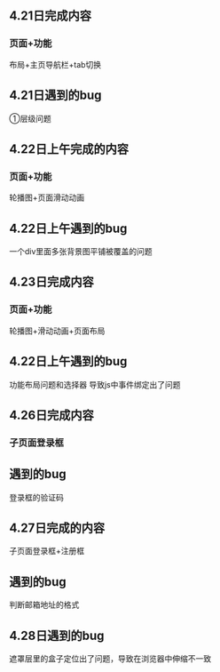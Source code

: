 ## 4.21日完成内容

### 页面+功能

布局+主页导航栏+tab切换

## 4.21日遇到的bug

①层级问题

## 4.22日上午完成的内容

### 页面+功能

轮播图+页面滑动动画

## 4.22日上午遇到的bug

一个div里面多张背景图平铺被覆盖的问题

## 4.23日完成内容

### 页面+功能

轮播图+滑动动画+页面布局

## 4.22日上午遇到的bug

功能布局问题和选择器 导致js中事件绑定出了问题

## 4.26日完成内容

### 子页面登录框

## 遇到的bug

登录框的验证码

## 4.27日完成的内容

子页面登录框+注册框

## 遇到的bug

判断邮箱地址的格式

## 4.28日遇到的bug

遮罩层里的盒子定位出了问题，导致在浏览器中伸缩不一致